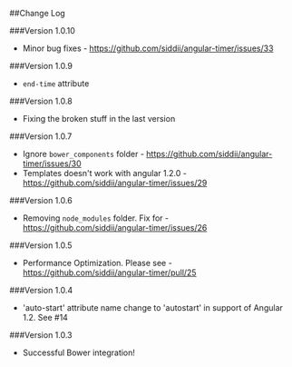 ##Change Log

###Version 1.0.10
* Minor bug fixes - https://github.com/siddii/angular-timer/issues/33

###Version 1.0.9
* `end-time` attribute

###Version 1.0.8
* Fixing the broken stuff in the last version

###Version 1.0.7
* Ignore `bower_components` folder - https://github.com/siddii/angular-timer/issues/30
* Templates doesn't work with angular 1.2.0 - https://github.com/siddii/angular-timer/issues/29

###Version 1.0.6
* Removing `node_modules` folder. Fix for - https://github.com/siddii/angular-timer/issues/26

###Version 1.0.5
* Performance Optimization. Please see - https://github.com/siddii/angular-timer/pull/25

###Version 1.0.4
* 'auto-start' attribute name change to 'autostart' in support of Angular 1.2. See #14

###Version 1.0.3
* Successful Bower integration!
